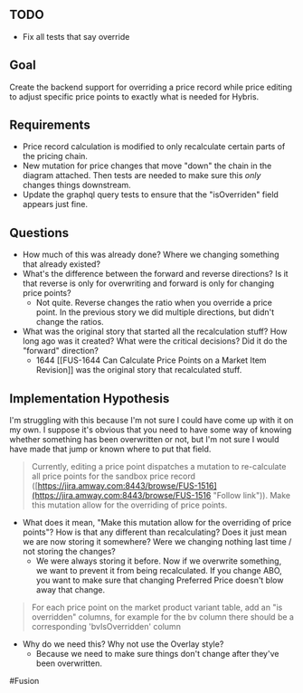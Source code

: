 ## TODO 
- Fix all tests that say override 

## Goal
Create the backend support for overriding a price record while price editing to adjust specific price points to exactly what is needed for Hybris. 

## Requirements
- Price record calculation is modified to only recalculate certain parts of the pricing chain. 
- New mutation for price changes that move "down" the chain in the diagram attached. Then tests are needed to make sure this _only_ changes things downstream. 
- Update the graphql query tests to ensure that the "isOverriden" field appears just fine. 


## Questions
- How much of this was already done? Where we changing something that already existed? 
- What's the difference between the forward and reverse directions? Is it that reverse is only for overwriting and forward is only for changing price points?
	- Not quite. Reverse changes the ratio when you override a price point. In the previous story we did multiple directions, but didn't change the ratios.
- What was the original story that started all the recalculation stuff? How long ago was it created? What were the critical decisions? Did it do the "forward" direction? 
	- 1644 [[FUS-1644 Can Calculate Price Points on a Market Item Revision]] was the original story that recalculated stuff. 

## Implementation Hypothesis
I'm struggling with this because I'm not sure I could have come up with it on my own. I suppose it's obvious that you need to have some way of knowing whether something has been overwritten or not, but I'm not sure I would have made that jump or known where to put that field. 

> Currently, editing a price point dispatches a mutation to re-calculate all price points for the sandbox price record ([https://jira.amway.com:8443/browse/FUS-1516](https://jira.amway.com:8443/browse/FUS-1516 "Follow link")). Make this mutation allow for the overriding of price points.

- What does it mean, "Make this mutation allow for the overriding of price points"? How is that any different than recalculating? Does it just mean we are now storing it somewhere? Were we changing nothing last time / not storing the changes?
	- We were always storing it before. Now if we overwrite something, we want to prevent it from being recalculated. If you change ABO, you want to make sure that changing Preferred Price doesn't blow away that change. 

> For each price point on the market product variant table, add an "is overridden" columns, for example for the bv column there should be a corresponding 'bvIsOverridden' column

- Why do we need this? Why not use the Overlay style? 
	- Because we need to make sure things don't change after they've been overwritten. 

#Fusion